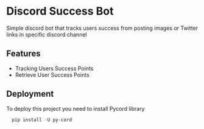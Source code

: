 
# Discord Success Bot

Simple discord bot that tracks users success from posting images or Twitter links in specific discord channel


## Features

- Tracking Users Success Points
- Retrieve User Success Points


## Deployment

To deploy this project you need to install Pycord library

```python
  pip install -U py-cord
```

